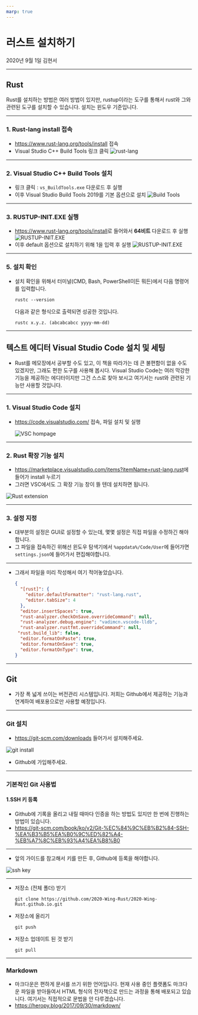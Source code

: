 ```yaml
---
marp: true
---
```


# 러스트 설치하기

2020년 9월 1일
김현서

---

## Rust 

Rust를 설치하는 방법은 여러 방법이 있지만, rustup이라는 도구를 통해서 rust와 그와 관련된 도구를 설치할 수 있습니다. 설치는 윈도우 기준입니다.

---

### 1. Rust-lang install 접속

- <https://www.rust-lang.org/tools/install> 접속
- Visual Studio C++ Build Tools 링크 클릭
![rust-lang](./media/install_rust_0.png)

---

### 2. Visual Studio C++ Build Tools 설치

- 링크 클릭 : `vs_BuildTools.exe`  다운로드 후 실행
- 이후 Visual Studio Build Tools 2019를 기본 옵션으로 설치
![Build Tools](./media/install_rust_1.png)

---

### 3. RUSTUP-INIT.EXE 실행

- <https://www.rust-lang.org/tools/install>로 들어와서 **64비트** 다운로드 후 실행
![RUSTUP-INIT.EXE](./media/install_rust_2.png)
- 이후 default 옵션으로 설치하기 위해 1을 입력 후 실행
![RUSTUP-INIT.EXE](./media/install_rust_3.png)

---

### 5. 설치 확인

- 설치 확인을 위해서 터미널(CMD, Bash, PowerShell이든 뭐든)에서 다음 명령어를 입력합니다.

  ```shell
  rustc --version
  ```

  다음과 같은 형식으로 출력되면 성공한 것입니다.
  
  ```text
  rustc x.y.z. (abcabcabcc yyyy-mm-dd)
  ```

---

## 텍스트 에디터 Visual Studio Code 설치 및 세팅

- Rust를 메모장에서 공부할 수도 있고, 이 책을 따라가는 데 큰 불편함이 없을 수도 있겠지만, 그래도 편한 도구를 사용해 봅시다. Visual Studio Code는 여러 막강한 기능을 제공하는 에디터이지만 그건 스스로 찾아 보시고 여기서는 rust와 관련된 기능만 사용할 것입니다.

---

### 1. Visual Studio Code 설치

- <https://code.visualstudio.com/> 접속, 파일 설치 및 실행

  ![VSC hompage](./media/install_vsc_0.png)

---

### 2. Rust 확장 기능 설치

- <https://marketplace.visualstudio.com/items?itemName=rust-lang.rust>에 들어가 install 누르기
- 그러면 VSC에서도 그 확장 기능 창이 뜰 텐데 설치하면 됩니다.

![Rust extension](./media/install_vsc_1.png)

---

### 3. 설정 지정

- 대부분의 설정은 GUI로 설정할 수 있는데, 몇몇 설정은 직접 파일을 수정하긴 해야합니다.
- 그 파일을 접속하긴 위해선 윈도우 탐색기에서 `%appdata%/Code/User`에 들어가면 `settings.json`에 들어가서 편집해야합니다.

---

- 그래서 파일을 미리 작성해서 여기 적어놓았습니다.

  ```json
  {
    "[rust]": {
      "editor.defaultFormatter": "rust-lang.rust",
      "editor.tabSize": 4
    },
    "editor.insertSpaces": true,
    "rust-analyzer.checkOnSave.overrideCommand": null,
    "rust-analyzer.debug.engine": "vadimcn.vscode-lldb",
    "rust-analyzer.rustfmt.overrideCommand": null,
   "rust.build_lib": false,
    "editor.formatOnPaste": true,
    "editor.formatOnSave": true,
    "editor.formatOnType": true,
  }
  ```

---

## Git

- 가장 폭 넓게 쓰이는 버전관리 시스템입니다. 저희는 Github에서 제공하는 기능과 연계하여 배포용으로만 사용할 예정입니다.

---

### Git 설치

- <https://git-scm.com/downloads> 들어가서 설치해주세요.

![git install](./media/install_git_0.png)

- Github에 가입해주세요.

---

### 기본적인 Git 사용법

#### 1.SSH 키 등록

- Github에 기록을 올리고 내릴 때마다 인증을 하는 방법도 있지만 한 번에 진행하는 방법이 있습니다.
- <https://git-scm.com/book/ko/v2/Git-%EC%84%9C%EB%B2%84-SSH-%EA%B3%B5%EA%B0%9C%ED%82%A4-%EB%A7%8C%EB%93%A4%EA%B8%B0>

---

- 앞의 가이드를 참고해서 키를 만든 후, Github에 등록을 해야합니다.

![ssh key](./media/install_git_1.png)

---

- 저장소 (전체 폴더) 받기

  ```shell
  git clone https://github.com/2020-Wing-Rust/2020-Wing-Rust.github.io.git
  ```

- 저장소에 올리기

  ```shell
  git push
  ```

- 저장소 업데이트 된 것 받기

  ```shell
  git pull
  ```

---

### Markdown

- 마크다운은 편하게 문서를 쓰기 위한 언어입니다. 현재 사용 중인 플랫폼도 마크다운 파일을 받아들여서 HTML 형식의 전자책으로 만드는 과정을 통해 배포되고 있습니다. 여기서는 직접적으로 문법을 안 다루겠습니다.
- <https://heropy.blog/2017/09/30/markdown/>